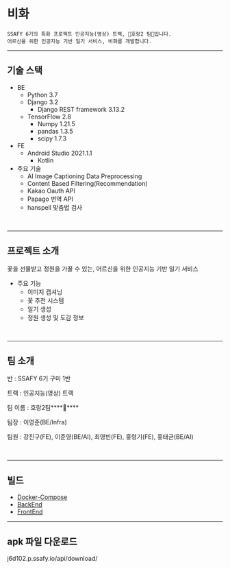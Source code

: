 # 비화

```
SSAFY 6기의 특화 프로젝트 인공지능(영상) 트랙, 🐯호랑2 팀🐯입니다.
어르신을 위한 인공지능 기반 일기 서비스, 비화를 개발합니다.
```

<hr>

## 기술 스택

- BE
    - Python 3.7
    - Django 3.2
        - Django REST framework 3.13.2
    - TensorFlow 2.8
        - Numpy 1.21.5
        - pandas 1.3.5
        - scipy 1.7.3
- FE
    - Android Studio 2021.1.1
        - Kotlin 
- 주요 기술
    - AI Image Captioning Data Preprocessing
    - Content Based Filtering(Recommendation)
    - Kakao Oauth API
    - Papago 번역 API
    - hanspell 맞춤법 검사

<br>
<hr>

## 프로젝트 소개

꽃을 선물받고 정원을 가꿀 수 있는, 어르신을 위한 인공지능 기반 일기 서비스

- 주요 기능
    - 이미지 캡셔닝
    - 꽃 추천 시스템
    - 일기 생성
    - 정원 생성 및 도감 정보

<br>
<hr>

## 팀 소개

반 : SSAFY 6기 구미 1반

트랙 : 인공지능(영상) 트랙

팀 이름 : 호랑2팀****🐯****

팀장 : 이영준(BE/Infra)

팀원 : 강진구(FE), 이준영(BE/AI), 최영빈(FE), 홍령기(FE), 홍태균(BE/AI)

<br>
<hr>

## 빌드

- [Docker-Compose](exec/README.md)
- [BackEnd](backend/README.md)
- [FrontEnd](frontend/mytest/README.md)

---

## apk 파일 다운로드

j6d102.p.ssafy.io/api/download/
